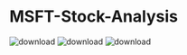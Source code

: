 # MSFT-Stock-Analysis
![download](https://github.com/user-attachments/assets/f900c116-328c-440c-9d66-7fa7ef43f4af)
![download](https://github.com/user-attachments/assets/517de017-64bc-4b43-bde5-597cbb348765)
![download](https://github.com/user-attachments/assets/32970c82-eccd-487d-8db6-a53c45128971)
